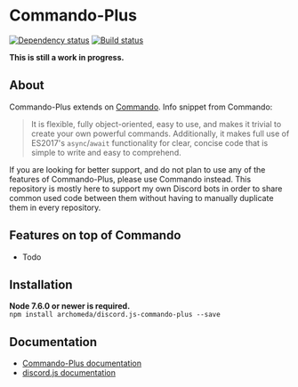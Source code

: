 # Commando-Plus
[![Dependency status](https://david-dm.org/Archomeda/discord.js-commando-plus.svg)](https://david-dm.org/Archomeda/discord.js-commando-plus)
[![Build status](https://travis-ci.org/Archomeda/discord.js-commando-plus.svg)](https://travis-ci.org/Archomeda/discord.js-commando-plus)

**This is still a work in progress.**

## About
Commando-Plus extends on [Commando](https://github.com/Gawdl3y/discord.js-commando). Info snippet from Commando:
> It is flexible, fully object-oriented, easy to use, and makes it trivial to create your own powerful commands.
Additionally, it makes full use of ES2017's `async`/`await` functionality for clear, concise code that is simple to write and easy to comprehend.

If you are looking for better support, and do not plan to use any of the features of Commando-Plus, please use Commando instead.
This repository is mostly here to support my own Discord bots in order to share common used code between them without having to manually duplicate them in every repository.

## Features on top of Commando
- Todo

## Installation
**Node 7.6.0 or newer is required.**  
`npm install archomeda/discord.js-commando-plus --save`

## Documentation
- [Commando-Plus documentation](https://archomeda.github.io/discord.js-commando-plus)
- [discord.js documentation](https://discord.js.org/#/docs)
